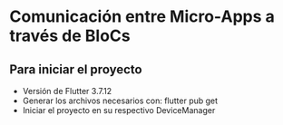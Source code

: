 # Comunicación entre Micro-Apps a través de BloCs
## Para iniciar el proyecto
- Versión de Flutter 3.7.12
- Generar los archivos necesarios con:
  flutter pub get
- Iniciar el proyecto en su respectivo DeviceManager
